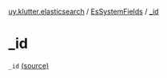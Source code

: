 [uy.klutter.elasticsearch](../index.md) / [EsSystemFields](index.md) / [_id](.)


# _id
`_id` [(source)](https://github.com/kohesive/klutter/blob/master/elasticsearch-jdk7/src/main/kotlin/uy/klutter/elasticsearch/Mappings.kt#L11)


